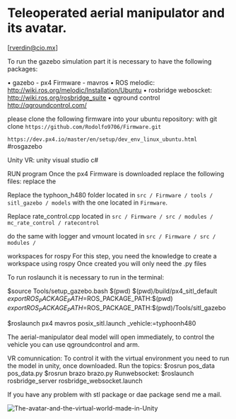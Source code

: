 # Teleoperated aerial manipulator and its avatar.

 [rverdin@cio.mx]
 
To run the gazebo simulation part it is necessary to have the following packages:

• gazebo - px4 Firmware - mavros
• ROS melodic: http://wiki.ros.org/melodic/Installation/Ubuntu
• rosbridge weboscket:  http://wiki.ros.org/rosbridge_suite
• qground control http://qgroundcontrol.com/

please clone the following firmware into your ubuntu repository: with git clone
 ```https://github.com/Rodolfo9706/Firmware.git```
 
 ```https://dev.px4.io/master/en/setup/dev_env_linux_ubuntu.html``` #rosgazebo
 
Unity VR:
unity 
visual studio
c#

RUN program
Once the px4 Firmware is downloaded replace the following files:
replace the 

Replace the typhoon_h480 folder located in ```src / Firmware / tools / sitl_gazebo / models``` with the one located in ```Firmware```.

Replace rate_control.cpp located in ```src / Firmware / src / modules / mc_rate_control / ratecontrol```

do the same with logger and vmount located in ```src / Firmware / src / modules /```


workspaces for rospy
For this step, you need the knowledge to create a workspace using rospy 
Once created you will only need the .py files

To run roslaunch it is necessary to run in the terminal:

$source Tools/setup_gazebo.bash $(pwd) $(pwd)/build/px4_sitl_default
$export ROS_PACKAGE_PATH=$ROS_PACKAGE_PATH:$(pwd)
$export ROS_PACKAGE_PATH=$ROS_PACKAGE_PATH:$(pwd)/Tools/sitl_gazebo

$roslaunch px4 mavros posix_sitl.launch 
_vehicle:=typhoonh480

The aerial-manipulator deal model will open immediately,  to control the vehicle you can use qgroundcontrol and arm.


VR comunnication:
To control it with the virtual environment you need to run the model in unity, once downloaded.
Run the topics: $rosrun pos_data pos_data.py
                $rosrun brazo brazo.py
Runwebsocket:
$roslaunch rosbridge_server rosbridge_websocket.launch



If you have any problem with stl package or dae package send me a mail.


![The-avatar-and-the-virtual-world-made-in-Unity](https://user-images.githubusercontent.com/58195148/111925024-bdc77a80-8a6c-11eb-9424-a3ea9762f9c6.png)




